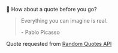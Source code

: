 📣 How about a quote before you go?

> Everything you can imagine is real.
>
> <p>- Pablo Picasso</p>

Quote requested from [Random Quotes API](https://github.com/lukePeavey/quotable)
